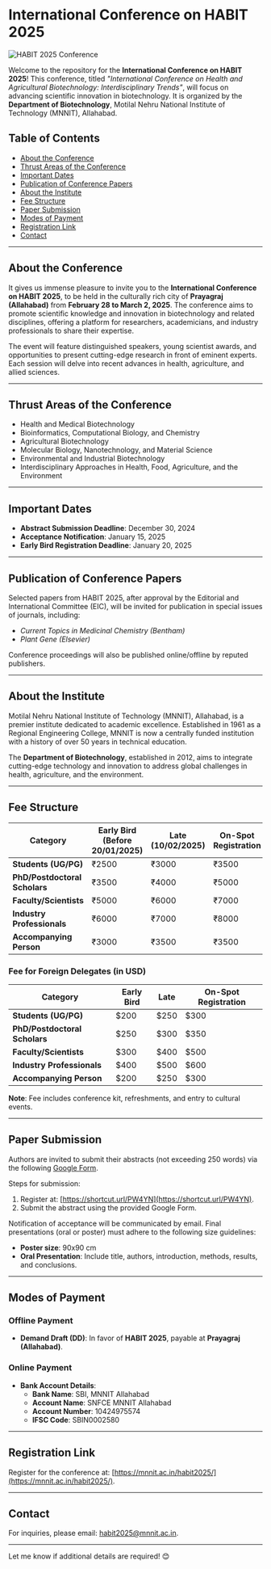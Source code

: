 # International Conference on HABIT 2025

![HABIT 2025 Conference](https://github.com/user-attachments/assets/a823832f-2589-4715-8ba0-9f8b6817ce29)

Welcome to the repository for the **International Conference on HABIT 2025**! This conference, titled *"International Conference on Health and Agricultural Biotechnology: Interdisciplinary Trends"*, will focus on advancing scientific innovation in biotechnology. It is organized by the **Department of Biotechnology**, Motilal Nehru National Institute of Technology (MNNIT), Allahabad.

## Table of Contents

- [About the Conference](#about-the-conference)
- [Thrust Areas of the Conference](#thrust-areas-of-the-conference)
- [Important Dates](#important-dates)
- [Publication of Conference Papers](#publication-of-conference-papers)
- [About the Institute](#about-the-institute)
- [Fee Structure](#fee-structure)
- [Paper Submission](#paper-submission)
- [Modes of Payment](#modes-of-payment)
- [Registration Link](#registration-link)
- [Contact](#contact)

---

## About the Conference

It gives us immense pleasure to invite you to the **International Conference on HABIT 2025**, to be held in the culturally rich city of **Prayagraj (Allahabad)** from **February 28 to March 2, 2025**. The conference aims to promote scientific knowledge and innovation in biotechnology and related disciplines, offering a platform for researchers, academicians, and industry professionals to share their expertise.

The event will feature distinguished speakers, young scientist awards, and opportunities to present cutting-edge research in front of eminent experts. Each session will delve into recent advances in health, agriculture, and allied sciences.

---

## Thrust Areas of the Conference

- Health and Medical Biotechnology
- Bioinformatics, Computational Biology, and Chemistry
- Agricultural Biotechnology
- Molecular Biology, Nanotechnology, and Material Science
- Environmental and Industrial Biotechnology
- Interdisciplinary Approaches in Health, Food, Agriculture, and the Environment

---

## Important Dates

- **Abstract Submission Deadline**: December 30, 2024  
- **Acceptance Notification**: January 15, 2025  
- **Early Bird Registration Deadline**: January 20, 2025  

---

## Publication of Conference Papers

Selected papers from HABIT 2025, after approval by the Editorial and International Committee (EIC), will be invited for publication in special issues of journals, including:

- *Current Topics in Medicinal Chemistry (Bentham)*
- *Plant Gene (Elsevier)*

Conference proceedings will also be published online/offline by reputed publishers.

---

## About the Institute

Motilal Nehru National Institute of Technology (MNNIT), Allahabad, is a premier institute dedicated to academic excellence. Established in 1961 as a Regional Engineering College, MNNIT is now a centrally funded institution with a history of over 50 years in technical education. 

The **Department of Biotechnology**, established in 2012, aims to integrate cutting-edge technology and innovation to address global challenges in health, agriculture, and the environment.

---

## Fee Structure

| **Category**                        | **Early Bird (Before 20/01/2025)** | **Late (10/02/2025)** | **On-Spot Registration** |
|-------------------------------------|------------------------------------|-----------------------|--------------------------|
| **Students (UG/PG)**                | ₹2500                              | ₹3000                 | ₹3500                   |
| **PhD/Postdoctoral Scholars**       | ₹3500                              | ₹4000                 | ₹5000                   |
| **Faculty/Scientists**              | ₹5000                              | ₹6000                 | ₹7000                   |
| **Industry Professionals**          | ₹6000                              | ₹7000                 | ₹8000                   |
| **Accompanying Person**             | ₹3000                              | ₹3500                 | ₹3500                   |

### Fee for Foreign Delegates (in USD)

| **Category**                        | **Early Bird** | **Late** | **On-Spot Registration** |
|-------------------------------------|----------------|----------|--------------------------|
| **Students (UG/PG)**                | $200           | $250     | $300                    |
| **PhD/Postdoctoral Scholars**       | $250           | $300     | $350                    |
| **Faculty/Scientists**              | $300           | $400     | $500                    |
| **Industry Professionals**          | $400           | $500     | $600                    |
| **Accompanying Person**             | $200           | $250     | $300                    |

**Note**: Fee includes conference kit, refreshments, and entry to cultural events.

---

## Paper Submission

Authors are invited to submit their abstracts (not exceeding 250 words) via the following [Google Form](https://forms.gle/nupHfwqcnicCd7U8A).  

Steps for submission:
1. Register at: [https://shortcut.url/PW4YN](https://shortcut.url/PW4YN).
2. Submit the abstract using the provided Google Form.

Notification of acceptance will be communicated by email. Final presentations (oral or poster) must adhere to the following size guidelines:
- **Poster size**: 90x90 cm  
- **Oral Presentation**: Include title, authors, introduction, methods, results, and conclusions.

---

## Modes of Payment

### Offline Payment
- **Demand Draft (DD)**: In favor of **HABIT 2025**, payable at **Prayagraj (Allahabad)**.

### Online Payment
- **Bank Account Details**:
    - **Bank Name**: SBI, MNNIT Allahabad  
    - **Account Name**: SNFCE MNNIT Allahabad  
    - **Account Number**: 10424975574  
    - **IFSC Code**: SBIN0002580  

---

## Registration Link

Register for the conference at: [https://mnnit.ac.in/habit2025/](https://mnnit.ac.in/habit2025/).

---

## Contact

For inquiries, please email: [habit2025@mnnit.ac.in](mailto:habit2025@mnnit.ac.in).

---

Let me know if additional details are required! 😊
